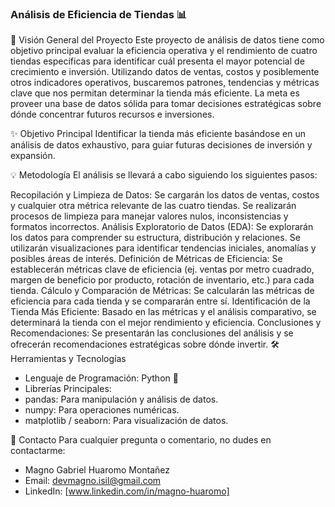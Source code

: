 ### Análisis de Eficiencia de Tiendas 📊
🚀 Visión General del Proyecto
Este proyecto de análisis de datos tiene como objetivo principal evaluar la eficiencia operativa y el rendimiento de cuatro tiendas específicas para identificar cuál presenta el mayor potencial de crecimiento e inversión. Utilizando datos de ventas, costos y posiblemente otros indicadores operativos, buscaremos patrones, tendencias y métricas clave que nos permitan determinar la tienda más eficiente. La meta es proveer una base de datos sólida para tomar decisiones estratégicas sobre dónde concentrar futuros recursos e inversiones.

✨ Objetivo Principal
Identificar la tienda más eficiente basándose en un análisis de datos exhaustivo, para guiar futuras decisiones de inversión y expansión.

💡 Metodología
El análisis se llevará a cabo siguiendo los siguientes pasos:

Recopilación y Limpieza de Datos: Se cargarán los datos de ventas, costos y cualquier otra métrica relevante de las cuatro tiendas. Se realizarán procesos de limpieza para manejar valores nulos, inconsistencias y formatos incorrectos.
Análisis Exploratorio de Datos (EDA): Se explorarán los datos para comprender su estructura, distribución y relaciones. Se utilizarán visualizaciones para identificar tendencias iniciales, anomalías y posibles áreas de interés.
Definición de Métricas de Eficiencia: Se establecerán métricas clave de eficiencia (ej. ventas por metro cuadrado, margen de beneficio por producto, rotación de inventario, etc.) para cada tienda.
Cálculo y Comparación de Métricas: Se calcularán las métricas de eficiencia para cada tienda y se compararán entre sí.
Identificación de la Tienda Más Eficiente: Basado en las métricas y el análisis comparativo, se determinará la tienda con el mejor rendimiento y eficiencia.
Conclusiones y Recomendaciones: Se presentarán las conclusiones del análisis y se ofrecerán recomendaciones estratégicas sobre dónde invertir.
🛠️ Herramientas y Tecnologías
* Lenguaje de Programación: Python 🐍
* Librerías Principales:
* pandas: Para manipulación y análisis de datos.
* numpy: Para operaciones numéricas.
* matplotlib / seaborn: Para visualización de datos.

📧 Contacto
Para cualquier pregunta o comentario, no dudes en contactarme:

* Magno Gabriel Huaromo Montañez
* Email: devmagno.isil@gmail.com
* LinkedIn: [www.linkedin.com/in/magno-huaromo]
